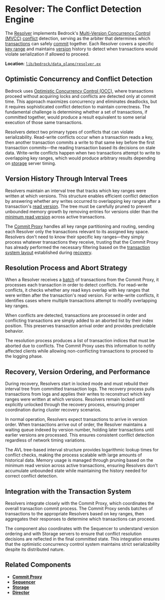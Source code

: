 # Resolver: The Conflict Detection Engine

The [Resolver](../glossary.md#resolver) implements Bedrock's [Multi-Version Concurrency Control (MVCC)](../glossary.md#multi-version-concurrency-control-mvcc) [conflict](../glossary.md#conflict) detection, serving as the arbiter that determines which [transactions](../glossary.md#transaction) can safely [commit](../glossary.md#commit) together. Each Resolver covers a specific [key range](../glossary.md#key-range) and maintains [version](../glossary.md#version) history to detect when transactions would violate serialization if allowed to proceed.

**Location**: [`lib/bedrock/data_plane/resolver.ex`](../../lib/bedrock/data_plane/resolver.ex)

## Optimistic Concurrency and Conflict Detection

Bedrock uses [Optimistic Concurrency Control (OCC)](../glossary.md#optimistic-concurrency-control-occ), where transactions proceed without acquiring locks and conflicts are detected only at commit time. This approach maximizes concurrency and eliminates deadlocks, but it requires sophisticated conflict detection to maintain correctness. The fundamental challenge is determining whether a set of transactions, if committed together, would produce a result equivalent to some serial execution of those same transactions.

Resolvers detect two primary types of conflicts that can violate serializability. Read-write conflicts occur when a transaction reads a key, then another transaction commits a write to that same key before the first transaction commits—the reading transaction based its decisions on stale data. Write-write conflicts happen when two transactions attempt to write to overlapping key ranges, which would produce arbitrary results depending on [storage](../glossary.md#storage) server timing.

## Version History Through Interval Trees

Resolvers maintain an interval tree that tracks which key ranges were written at which versions. This structure enables efficient conflict detection by answering whether any writes occurred to overlapping key ranges after a transaction's [read version](../glossary.md#read-version). The tree must be carefully pruned to prevent unbounded memory growth by removing entries for versions older than the [minimum read version](../glossary.md#minimum-read-version) across active transactions.

The [Commit Proxy](../glossary.md#commit-proxy) handles all key range partitioning and routing, sending each Resolver only the transactions relevant to its assigned key space. Resolvers don't need to know their specific key ranges—they simply process whatever transactions they receive, trusting that the Commit Proxy has already performed the necessary filtering based on the [transaction system layout](../glossary.md#transaction-system-layout) established during [recovery](../glossary.md#recovery).

## Resolution Process and Abort Strategy

When a Resolver receives a [batch](../glossary.md#batch) of transactions from the Commit Proxy, it processes each transaction in order to detect conflicts. For read-write conflicts, it checks whether any read keys overlap with key ranges that were written after the transaction's read version. For write-write conflicts, it identifies cases where multiple transactions attempt to modify overlapping key ranges.

When conflicts are detected, transactions are processed in order and conflicting transactions are simply added to an aborted list by their index position. This preserves transaction arrival order and provides predictable behavior.

The resolution process produces a list of transaction indices that must be aborted due to conflicts. The Commit Proxy uses this information to notify affected clients while allowing non-conflicting transactions to proceed to the logging phase.

## Recovery, Version Ordering, and Performance

During recovery, Resolvers start in locked mode and must rebuild their interval tree from committed transaction logs. The recovery process pulls transactions from logs and applies their writes to reconstruct which key ranges were written at which versions. Resolvers remain locked until explicitly unlocked through the recovery process, ensuring proper coordination during cluster recovery scenarios.

In normal operation, Resolvers expect transactions to arrive in version order. When transactions arrive out of order, the Resolver maintains a waiting queue indexed by version number, holding later transactions until earlier versions are processed. This ensures consistent conflict detection regardless of network timing variations.

The AVL tree-based interval structure provides logarithmic lookup times for conflict checks, making the process scalable with large amounts of historical data. Memory usage is managed through pruning based on the minimum read version across active transactions, ensuring Resolvers don't accumulate unbounded state while maintaining the history needed for correct conflict detection.

## Integration with the Transaction System

Resolvers integrate closely with the Commit Proxy, which coordinates the overall transaction commit process. The Commit Proxy sends batches of transactions to the appropriate Resolvers based on key ranges, then aggregates their responses to determine which transactions can proceed.

The component also coordinates with the Sequencer to understand version ordering and with Storage servers to ensure that conflict resolution decisions are reflected in the final committed state. This integration ensures that the optimistic concurrency control system maintains strict serializability despite its distributed nature.

## Related Components

- **[Commit Proxy](commit-proxy.md)**
- **[Sequencer](sequencer.md)**
- **[Storage](storage.md)**
- **[Director](../control-plane/director.md)**